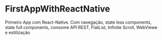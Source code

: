 # FirstAppWithReactNative
Primeiro App com React-Native. Com navegação, state less components, state full components, consome API REST, FlatList, Infinite Scroll, WebViewe e estilização
